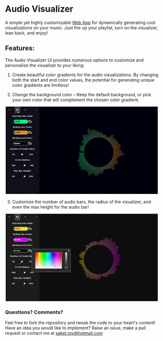 # Audio Visualizer 

A simple yet highly customizable [Web App](https://roy-05.github.io/audio-visualizer/) for dynamically generating cool visualizations on your music.  Just fire up your playlist, turn on the visualizer, lean back, and enjoy!

## Features:

The Audio Visualizer UI provides numerous options to customize and personalize the visualizer to your liking:  
  1. Create beautiful color gradients for the audio visualizations. By changing both the start and end color values, the potential for generating unique color gradients are limitless!  
  
  2. Change the background color – Keep the default background, or pick your own color that will complement the chosen color gradient.  
  
<p align="center">
    <img src="https://github.com/Roy-05/audio-visualizer/blob/Roy-05-patch-1/assets/change-color.gif" width="500" height="286" />
</p>

  3. Customize the number of audio bars, the radius of the visualizer, and even the max height for the audio bar!

<p align="center">
    <img src="https://github.com/Roy-05/audio-visualizer/blob/Roy-05-patch-1/assets/change-slider-vals.gif" width="500" height="286" />
</p>

### Questions? Comments? 

Feel free to fork the repository and tweak the code to your heart's content! Have an idea you would like to implement? Raise an issue, make a pull request or contact me at saket.roy@hotmail.com
